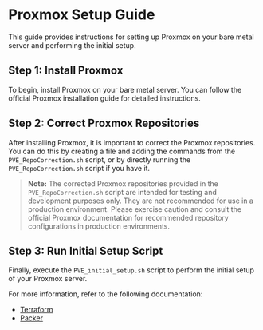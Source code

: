 # Proxmox Setup Guide

This guide provides instructions for setting up Proxmox on your bare metal server and performing the initial setup.

## Step 1: Install Proxmox

To begin, install Proxmox on your bare metal server. You can follow the official Proxmox installation guide for detailed instructions.

## Step 2: Correct Proxmox Repositories

After installing Proxmox, it is important to correct the Proxmox repositories. You can do this by creating a file and adding the commands from the `PVE_RepoCorrection.sh` script, or by directly running the `PVE_RepoCorrection.sh` script if you have it.

> **Note:** The corrected Proxmox repositories provided in the `PVE_RepoCorrection.sh` script are intended for testing and development purposes only. They are not recommended for use in a production environment. Please exercise caution and consult the official Proxmox documentation for recommended repository configurations in production environments.

## Step 3: Run Initial Setup Script

Finally, execute the `PVE_initial_setup.sh` script to perform the initial setup of your Proxmox server.

For more information, refer to the following documentation:
- [Terraform](terraform/README.md)
- [Packer](packer/README.md)